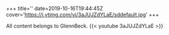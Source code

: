 +++
title=''
date=2019-10-16T19:44:45Z
cover='https://i.ytimg.com/vi/3aJUJZdYLaE/sddefault.jpg'
+++

All content belongs to GlennBeck.
{{< youtube 3aJUJZdYLaE >}}

